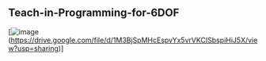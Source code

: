 ## Teach-in-Programming-for-6DOF


[![image](https://user-images.githubusercontent.com/90580636/146715108-1660aa04-797d-440a-94c8-685e0d56854d.png) (https://drive.google.com/file/d/1M3BjSpMHcEspvYx5vrVKCISbspiHiJ5X/view?usp=sharing)]
